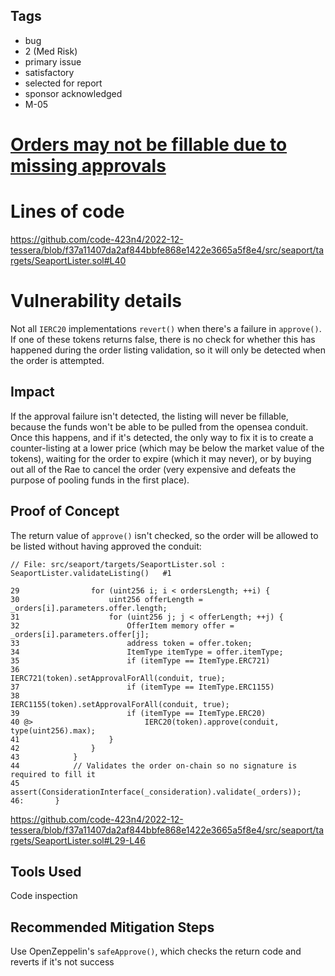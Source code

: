 ## Tags

- bug
- 2 (Med Risk)
- primary issue
- satisfactory
- selected for report
- sponsor acknowledged
- M-05

# [Orders may not be fillable due to missing approvals](https://github.com/code-423n4/2022-12-tessera-findings/issues/36) 

# Lines of code

https://github.com/code-423n4/2022-12-tessera/blob/f37a11407da2af844bbfe868e1422e3665a5f8e4/src/seaport/targets/SeaportLister.sol#L40


# Vulnerability details

Not all `IERC20` implementations `revert()` when there's a failure in `approve()`. If one of these tokens returns false, there is no check for whether this has happened during the order listing validation, so it will only be detected when the order is attempted. 

## Impact
If the approval failure isn't detected, the listing will never be fillable, because the funds won't be able to be pulled from the opensea conduit. Once this happens, and if it's detected, the only way to fix it is to create a counter-listing at a lower price (which may be below the market value of the tokens), waiting for the order to expire (which it may never), or by buying out all of the Rae to cancel the order (very expensive and defeats the purpose of pooling funds in the first place).

## Proof of Concept
The return value of `approve()` isn't checked, so the order will be allowed to be listed without having approved the conduit:
```solidity
// File: src/seaport/targets/SeaportLister.sol : SeaportLister.validateListing()   #1

29                for (uint256 i; i < ordersLength; ++i) {
30                    uint256 offerLength = _orders[i].parameters.offer.length;
31                    for (uint256 j; j < offerLength; ++j) {
32                        OfferItem memory offer = _orders[i].parameters.offer[j];
33                        address token = offer.token;
34                        ItemType itemType = offer.itemType;
35                        if (itemType == ItemType.ERC721)
36                            IERC721(token).setApprovalForAll(conduit, true);
37                        if (itemType == ItemType.ERC1155)
38                            IERC1155(token).setApprovalForAll(conduit, true);
39                        if (itemType == ItemType.ERC20)
40 @>                         IERC20(token).approve(conduit, type(uint256).max);
41                    }
42                }
43            }
44            // Validates the order on-chain so no signature is required to fill it
45            assert(ConsiderationInterface(_consideration).validate(_orders));
46:       }
```
https://github.com/code-423n4/2022-12-tessera/blob/f37a11407da2af844bbfe868e1422e3665a5f8e4/src/seaport/targets/SeaportLister.sol#L29-L46

## Tools Used
Code inspection

## Recommended Mitigation Steps
Use OpenZeppelin's `safeApprove()`, which checks the return code and reverts if it's not success
